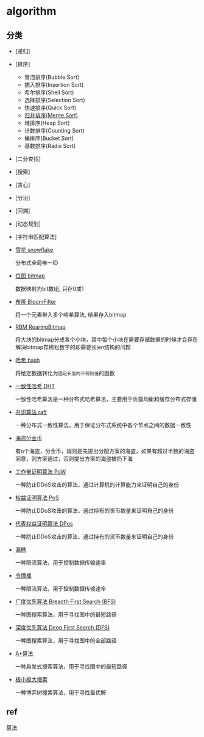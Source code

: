 # algorithm

## 分类

- [递归]

- [排序]

  - 冒泡排序(Bubble Sort)
  - 插入排序(Insertion Sort)
  - 希尔排序(Shell Sort)
  - 选择排序(Selection Sort)
  - 快速排序(Quick Sort)
  - [归并排序(Merge Sort)](algo-sort-merge.md)
  - 堆排序(Heap Sort)
  - 计数排序(Counting Sort)
  - 桶排序(Bucket Sort)
  - 基数排序(Radix Sort)

- [二分查找]

- [搜索]

- [贪心]

- [分治]

- [回溯]

- [动态规划]

- [字符串匹配算法]

- [雪花 snowflake](algo-snowflake.md)

    分布式全局唯一ID

- [位图 bitmap](ds-bitmap.md)  

    数据映射为bit数组, 只存0或1

- [布隆 BloomFilter](algo-bloomfilter.md)  

    将一个元素带入多个哈希算法, 结果存入bitmap

- [RBM RoaringBitmap](algo-roaringbitmap.md)

    将大块的bitmap分成各个小块，其中每个小块在需要存储数据的时候才会存在
    解决bitmap存稀松数字的却需要长len结构的问题

- [哈希 hash](algo-hash.md)

    将给定数据转化为`固定长度的不规则值`的函数

- [一致性哈希 DHT](algo-DHT.md)  

    一致性哈希算法是一种分布式哈希算法，主要用于负载均衡和缓存分布式存储

- [共识算法 raft](algo-raft.md)

    一种分布式一致性算法，用于保证分布式系统中各个节点之间的数据一致性

- [海盗分金币](algo-pirate-gold.md)

    有n个海盗，分金币，规则是先提出分配方案的海盗，如果有超过半数的海盗同意，则方案通过，否则提出方案的海盗被扔下海

- [工作量证明算法 PoW](algo-pow.md)

    一种防止DDoS攻击的算法，通过计算机的计算能力来证明自己的身份

- [权益证明算法 PoS](algo-pos.md)

    一种防止DDoS攻击的算法，通过持有的货币数量来证明自己的身份

- [代表权益证明算法 DPos](algo-dpos.md)

    一种防止DDoS攻击的算法，通过持有的货币数量来证明自己的身份

- [漏桶](algo-leaky-bucket.md)

    一种限流算法，用于控制数据传输速率

- [令牌桶](algo-token-bucket.md)

   一种限流算法，用于控制数据传输速率

- [广度优先算法 Breadth First Search (BFS)](algo-bfs.md)

    一种图搜索算法，用于寻找图中的最短路径

- [深度优先算法 Deep First Search (DFS)](algo-dfs.md)

    一种图搜索算法，用于寻找图中的全部路径

- [A*算法](algo-a-star.md)

    一种启发式搜索算法，用于寻找图中的最短路径

- [极小极大搜索](algo-minimax.md)

    一种博弈树搜索算法，用于寻找最优解

## ref

[算法](https://cloud.tencent.com/developer/article/1101517)
